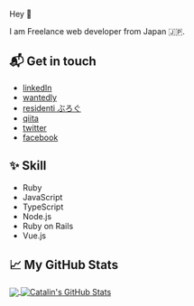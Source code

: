 Hey 👋  

I am Freelance web developer from Japan 🇯🇵.

## 📬 Get in touch

- [linkedIn](https://www.linkedin.com/in/rintaro-nakamura/)
- [wantedly](https://www.wantedly.com/users/14837256)
- [residenti ぶろぐ](https://residenti.github.io/)
- [qiita](https://qiita.com/residenti)
- [twitter](https://twitter.com/v_residenti)
- [facebook](https://www.facebook.com/profile.php?id=100008694337379)

## ✨ Skill

- Ruby
- JavaScript
- TypeScript
- Node.js
- Ruby on Rails
- Vue.js

## &#x1f4c8; My GitHub Stats

<a href="https://github.com/residenti/residenti">
  <img align="center" src="https://github-readme-stats.vercel.app/api/top-langs/?username=residenti&hide=java,html&title_color=ffffff&text_color=c9cacc&icon_color=2bbc8a&bg_color=1d1f21" />
</a>

<a href="https://github.com/residenti/residenti">
  <img align="center" src="https://github-readme-stats.vercel.app/api?username=residenti&show_icons=true&line_height=27&count_private=true&title_color=ffffff&text_color=c9cacc&icon_color=2bbc8a&bg_color=1d1f21" alt="Catalin's GitHub Stats" />
</a>
